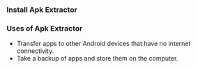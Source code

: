 ### Install Apk Extractor
### Uses of Apk Extractor

- Transfer apps to other Android devices that have no internet connectivity.
- Take a backup of apps and store them on the computer.
